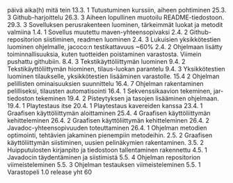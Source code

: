 päivä 	aika(h)  mitä tein
13.3.     1 	   Tutustuminen kurssiin, aiheen pohtiminen
25.3.     3 	   Github-harjoittelu
26.3.     3 	   Aiheen lopullinen muotoilu README-tiedostoon.
29.3.     3        Sovelluksen perusrakenteen luominen, tärkeimmät luokat ja metodit valmiina
1.4.      1        Sovellus muutettu maven-yhteensopivaksi
2.4.      2 	   Github-repositorion siistiminen, readmen luominen
2.4.      3 	   Lukuisien yksikkötestien luominen ohjelmalle, jacoco:n testikattavuus ~60%
2.4.      2        Ohjelmaan lisätty toiminnallisuuksia, kuten tuotteiden poistaminen varastosta. Viimein pushattu githubiin.
8.4.      3        Tekstikäyttöliittymän luominen
9.4.      2        Tekstikäyttöliittymän hiominen, tilaus-luokan parantelu
9.4.      3        Yksikkötestien luominen tilaukselle, yksikkötestien lisääminen varastolle.
15.4      2        Ohjelman pelillisten ominaisuuksien suunnittelu
16.4.     7        Ohjelman rakentaminen pelilliseksi, tilausten automatisointi
16.4.     1        Sekvenssikaavion tekeminen, jar-tiedoston tekeminen
19.4.     2        Pisteytyksen ja tasojen lisääminen ohjelmaan.
19.4.     1        Playtestaus itse
20.4.     1        Playtestaus kavereiden kanssa
23.4.     1        Graafisen käyttöliittymän aloittaminen
25.4.     4        Graafisen käyttöliittymän kehitteleminen
26.4.     2        Graafisen käyttöliittymän kehitteleminen
26.4.     2        Javadoc-yhteensopivuuden toteuttaminen
26.4.     1        Ohjelman metodien optimointi, tehtävien jakaminen pienempiin metodeihin.
2.5.      2        Graafisen käyttöliittymän siistiminen, uusien pelinäkymien rakentaminen.
3.5.      2        Huipputulosten kirjanpito ja tiedostoon tallentaminen rakennettu
4.5.      1        Javadocin täydentäminen ja siistimistä
5.5.      4        Ohjelman repositorion viimeisteleminen
5.5.      3        Ohjelman testauksen viimeisteleminen
5.5.      1        Varastopeli 1.0 release
yht       60
